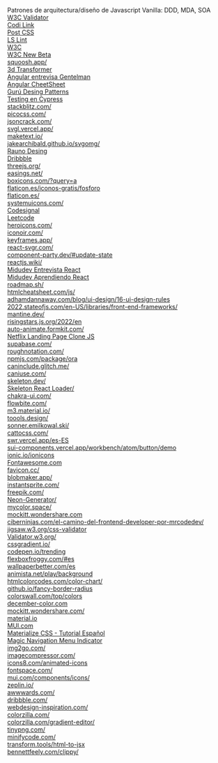 Patrones de arquitectura/diseño de Javascript Vanilla: DDD, MDA, SOA
<br>
<a href="https://validator.w3.org/">W3C Validator</a>
<br>
<a href="https://codi.link/%7C%7C">Codi Link</a>
<br>
<a href="https://github.com/postcss/postcss#usage">Post CSS</a>
<br>
<a href="https://ls-lint.org/">LS Lint</a>
<br>
<a href="https://www.w3.org/">W3C</a>
<br>
<a href="https://beta.w3.org/">W3C New Beta</a>
<br>
<a href="https://squoosh.app/">squoosh.app/</a>
<br>
<a href="https://www.3dtransformer.com/">3d Transformer</a>
<br>
<a href="https://www.youtube.com/watch?v=5vOj1yDzJwY&list=PL42UNLc8e48TK24-hBKfDMbZjQB8xFrOA&index=40&t=2271s">Angular entrevisa Gentelman</a>
<br>
<a href="https://www.interviewbit.com/angular-cheat-sheet/#angular-lifecycle-hooks">Angular CheetSheet</a>
<br>
<a href="https://refactoring.guru/es/design-patterns">Gurú Desing Patterns</a>
<br>
<a href="https://www.youtube.com/watch?v=HDFNjDKKO6A">Testing en Cypress</a>
<br>
<a href="https://stackblitz.com/">stackblitz.com/</a>
<br>
<a href="https://picocss.com/">picocss.com/</a>
<br>
<a href="https://jsoncrack.com/">jsoncrack.com/</a>
<br>
<a href="https://svgl.vercel.app/">svgl.vercel.app/</a>
<br>
<a href="https://maketext.io/">maketext.io/</a>
<br>
<a href="https://jakearchibald.github.io/svgomg/">jakearchibald.github.io/svgomg/</a>
<br>
<a href="https://rauno.me/craft">Rauno Desing</a>
<br>
<a href="https://dribbble.com/">Dribbble</a>
<br>
<a href="https://threejs.org/">threejs.org/</a>
<br>
<a href="https://easings.net/">easings.net/</a>
<br>
<a href="https://boxicons.com/?query=a">boxicons.com/?query=a</a>
<br>
<a href="https://www.flaticon.es/iconos-gratis/fosforo">flaticon.es/iconos-gratis/fosforo</a>
<br>
<a href="https://www.flaticon.es/">flaticon.es/</a>
<br>
<a href="https://www.systemuicons.com/">systemuicons.com/</a>
<br>
<a href="https://codesignal.com/">Codesignal</a>
<br>
<a href="https://leetcode.com/problemset/all/">Leetcode</a>
<br>
<a href="https://heroicons.com/">heroicons.com/</a>
<br>
<a href="https://iconoir.com/">iconoir.com/</a>
<br>
<a href="https://keyframes.app/">keyframes.app/</a>
<br>
<a href="https://react-svgr.com/">react-svgr.com/</a>
<br>
<a href="https://component-party.dev/#update-state">component-party.dev/#update-state</a>
<br>
<a href="https://www.reactjs.wiki/">reactjs.wiki/</a>
<br>
<a href="https://github.com/midudev/preguntas-entrevista-react">Midudev Entrevista React</a>
<br>
<a href="https://github.com/midudev/aprendiendo-react">Midudev Aprendiendo React</a>
<br>
<a href="https://roadmap.sh/">roadmap.sh/</a>
<br>
<a href="https://htmlcheatsheet.com/js/">htmlcheatsheet.com/js/</a>
<br>
<a href="https://www.adhamdannaway.com/blog/ui-design/16-ui-design-rules">adhamdannaway.com/blog/ui-design/16-ui-design-rules</a>
<br>
<a href="https://2022.stateofjs.com/en-US/libraries/front-end-frameworks/">2022.stateofjs.com/en-US/libraries/front-end-frameworks/</a>
<br>
<a href="https://mantine.dev/">mantine.dev/</a>
<br>
<a href="https://risingstars.js.org/2022/en">risingstars.js.org/2022/en</a>
<br>
<a href="https://auto-animate.formkit.com/">auto-animate.formkit.com/</a>
<br>
<a href="https://www.youtube.com/watch?v=P7t13SGytRk&t=22s">Netflix Landing Page Clone JS</a>
<br>
<a href="https://supabase.com/">supabase.com/</a>
<br>
<a href="https://roughnotation.com/">roughnotation.com/</a>
<br>
<a href="https://www.npmjs.com/package/ora">npmjs.com/package/ora</a>
<br>
<a href="https://caninclude.glitch.me/">caninclude.glitch.me/</a>
<br>
<a href="https://caniuse.com/">caniuse.com/</a>
<br>
<a href="https://www.skeleton.dev/">skeleton.dev/</a>
<br>
<a href="https://skeletonreact.com/">Skeleton React Loader/</a>
<br>
<a href="https://chakra-ui.com/">chakra-ui.com/</a>
<br>
<a href="https://flowbite.com/">flowbite.com/</a>
<br>
<a href="https://m3.material.io/">m3.material.io/</a>
<br>
<a href="https://www.toools.design/">toools.design/</a>
<br>
<a href="https://sonner.emilkowal.ski/">sonner.emilkowal.ski/</a>
<br>
<a href="https://www.cattocss.com/">cattocss.com/</a>
<br>
<a href="https://swr.vercel.app/es-ES">swr.vercel.app/es-ES</a>
<br>
<a href="https://sui-components.vercel.app/workbench/atom/button/demo">sui-components.vercel.app/workbench/atom/button/demo</a>
<br>
<a href="https://ionic.io/ionicons">ionic.io/ionicons</a>
<br>
<a href="https://fontawesome.com/v5.15/icons?d=gallery&p=2">Fontawesome.com</a>
<br>
<a href="https://www.favicon.cc/">favicon.cc/</a>
<br>
<a href="https://www.blobmaker.app/">blobmaker.app/</a>
<br>
<a href="https://instantsprite.com/">instantsprite.com/</a>
<br>
<a href="https://www.freepik.com/">freepik.com/</a>
<br>
<a href="https://yaroslavweb.github.io/Neon-Generator/">Neon-Generator/</a>
<br>
<a href="https://mycolor.space/">mycolor.space/</a>
<br>
<a href="https://mockitt.wondershare.com/blog.html?utm_source=youtube&utm_medium=influencer&utm_campaign=md-pq&utm_term=soydalto-blog&utm_content=video_md_md_en_20108400_2021-09-03">mockitt.wondershare.com</a>
<br>
<a href="https://ciberninjas.com/el-camino-del-frontend-developer-por-mrcodedev/">ciberninjas.com/el-camino-del-frontend-developer-por-mrcodedev/</a>
<br>
<a href="https://jigsaw.w3.org/css-validator/#validate_by_input+with_options">jigsaw.w3.org/css-validator</a>
<br>
<a href="https://validator.w3.org/#validate_by_input">Validator.w3.org/</a>
<br>
<a href="https://cssgradient.io/">cssgradient.io/</a>
<br>
<a href="https://codepen.io/trending">codepen.io/trending</a>
<br>
<a href="https://flexboxfroggy.com/#es">flexboxfroggy.com/#es</a>
<br>
<a href="https://www.wallpaperbetter.com/es">wallpaperbetter.com/es</a>
<br>
<a href="https://animista.net/play/background">animista.net/play/background</a>
<br>
<a href="https://htmlcolorcodes.com/color-chart/">htmlcolorcodes.com/color-chart/</a>
<br>
<a href="https://9elements.github.io/fancy-border-radius/#76.100.0.24--.">github.io/fancy-border-radius</a>
<br>
<a href="https://colorswall.com/top/colors">colorswall.com/top/colors</a>
<br>
<a href="https://www.december.com/html/spec/color3.html">december-color.com</a>
<br>
<a href="https://mockitt.wondershare.com/">mockitt.wondershare.com/</a>
<br>
<a href="https://material.io/design/color/the-color-system.html#color-theme-creation">material.io</a>
<br>
<a href="https://mui.com/">MUI.com</a>
<br>
<a href="https://www.youtube.com/playlist?list=PLPl81lqbj-4J2Lbx1_qp7Yzo7wvjYiQ4E">Materialize CSS - Tutorial Español</a>
<br>
<a href="https://www.youtube.com/watch?v=ArTVfdHOB-M">Magic Navigation Menu Indicator</a>
<br>
<a href="https://www.img2go.com/">img2go.com/</a>
<br>
<a href="https://imagecompressor.com/">imagecompressor.com/</a>
<br>
<a href="https://icons8.com/animated-icons">icons8.com/animated-icons</a>
<br>
<a href="https://www.fontspace.com/">fontspace.com/</a>
<br>
<a href="https://mui.com/components/icons/">mui.com/components/icons/</a>
<br>
<a href="https://zeplin.io/">zeplin.io/</a>
<br>
<a href="https://www.awwwards.com/">awwwards.com/</a>
<br>
<a href="https://dribbble.com/">dribbble.com/</a>
<br>
<a href="https://www.webdesign-inspiration.com/">webdesign-inspiration.com/</a>
<br>
<a href="https://www.colorzilla.com/">colorzilla.com/</a>
<br>
<a href="https://www.colorzilla.com/gradient-editor/">colorzilla.com/gradient-editor/</a>
<br>
<a href="https://tinypng.com/">tinypng.com/</a>
<br>
<a href="https://minifycode.com/">minifycode.com/</a>
<br>
<a href="https://transform.tools/html-to-jsx">transform.tools/html-to-jsx</a>
<br>
<a href="https://bennettfeely.com/clippy/">bennettfeely.com/clippy/</a>
<br>
